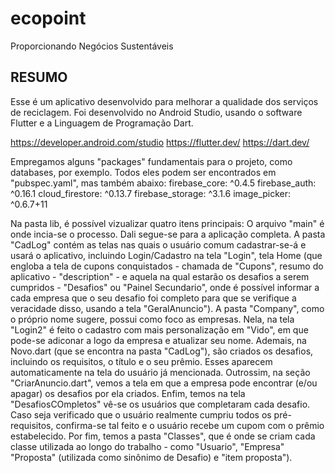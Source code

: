 # ecopoint

Proporcionando Negócios Sustentáveis
## RESUMO

Esse é um aplicativo desenvolvido para melhorar a qualidade dos serviços de reciclagem. 
Foi desenvolvido no Android Studio, usando o software Flutter e a Linguagem de Programação Dart. 

https://developer.android.com/studio
https://flutter.dev/
https://dart.dev/

Empregamos alguns "packages" fundamentais para o projeto, como databases, por exemplo. Todos eles podem ser encontrados em "pubspec.yaml", mas também abaixo:
  firebase_core: ^0.4.5
  firebase_auth: ^0.16.1
  cloud_firestore: ^0.13.7
  firebase_storage: ^3.1.6
  image_picker: ^0.6.7+11
  
Na pasta lib, é possível vizualizar quatro itens principais: 
O arquivo "main" é onde incia-se o processo. Dali segue-se para a aplicação completa.
A pasta "CadLog" contém as telas nas quais o usuário comum cadastrar-se-á e usará o aplicativo, incluindo Login/Cadastro na tela "Login", tela Home (que engloba a tela de cupons conquistados - chamada de "Cupons", resumo do aplicativo  - "description" - e aquela na qual estarão os desafios a serem cumpridos - "Desafios" ou "Painel Secundario", onde é possível informar a cada empresa que o seu desafio foi completo para que se verifique a veracidade disso, usando a tela "GeralAnuncio"). 
A pasta "Company", como o próprio nome sugere, possui como foco as empresas. Nela, na tela "Login2" é feito o cadastro com mais personalização em "Vido", em que pode-se adiconar a logo da empresa e atualizar seu nome. Ademais, na Novo.dart (que se encontra na pasta "CadLog"), são criados os desafios, incluindo os requisitos, o título e o seu prêmio. Esses aparecem automaticamente na tela do usuário já mencionada. Outrossim, na seção "CriarAnuncio.dart", vemos a tela em que a empresa pode encontrar (e/ou apagar) os desafios por ela criados. Enfim, temos na tela "DesafiosCOmpletos" vê-se os usuários que completaram cada desafio. Caso seja verificado que o usuário realmente cumpriu todos os pré-requisitos, confirma-se tal feito e o usuário recebe um cupom com o prêmio estabelecido. 
Por fim, temos a pasta "Classes", que é onde se criam cada classe utilizada ao longo do trabalho - como "Usuario", "Empresa" "Proposta" (utilizada como sinônimo de Desafio) e "item proposta"). 
